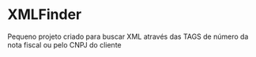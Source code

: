 # XMLFinder
 Pequeno projeto criado para buscar XML através das TAGS de número da nota fiscal ou pelo CNPJ do cliente
